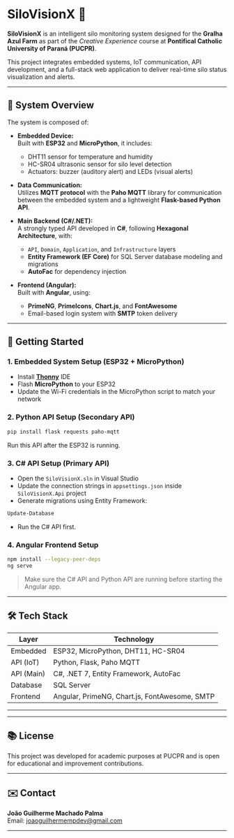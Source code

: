 # SiloVisionX 🌾

**SiloVisionX** is an intelligent silo monitoring system designed for the **Gralha Azul Farm** as part of the *Creative Experience* course at **Pontifical Catholic University of Paraná (PUCPR)**.

This project integrates embedded systems, IoT communication, API development, and a full-stack web application to deliver real-time silo status visualization and alerts.

---

## 🔧 System Overview

The system is composed of:

- **Embedded Device:**  
  Built with **ESP32** and **MicroPython**, it includes:
  - DHT11 sensor for temperature and humidity
  - HC-SR04 ultrasonic sensor for silo level detection
  - Actuators: buzzer (auditory alert) and LEDs (visual alerts)

- **Data Communication:**  
  Utilizes **MQTT protocol** with the **Paho MQTT** library for communication between the embedded system and a lightweight **Flask-based Python API**.

- **Main Backend (C#/.NET):**  
  A strongly typed API developed in **C#**, following **Hexagonal Architecture**, with:
  - `API`, `Domain`, `Application`, and `Infrastructure` layers
  - **Entity Framework (EF Core)** for SQL Server database modeling and migrations
  - **AutoFac** for dependency injection

- **Frontend (Angular):**  
  Built with **Angular**, using:
  - **PrimeNG**, **PrimeIcons**, **Chart.js**, and **FontAwesome**
  - Email-based login system with **SMTP** token delivery

---

## 🚀 Getting Started

### 1. Embedded System Setup (ESP32 + MicroPython)

- Install **[Thonny](https://thonny.org/)** IDE
- Flash **MicroPython** to your ESP32
- Update the Wi-Fi credentials in the MicroPython script to match your network

### 2. Python API Setup (Secondary API)

```bash
pip install flask requests paho-mqtt
```

Run this API after the ESP32 is running.

### 3. C# API Setup (Primary API)

- Open the `SiloVisionX.sln` in Visual Studio
- Update the connection strings in `appsettings.json` inside `SiloVisionX.Api` project
- Generate migrations using Entity Framework:

```bash
Update-Database
```

- Run the C# API first.

### 4. Angular Frontend Setup

```bash
npm install --legacy-peer-deps
ng serve
```

> Make sure the C# API and Python API are running before starting the Angular app.

---

## 🛠️ Tech Stack

| Layer       | Technology                                       |
|-------------|--------------------------------------------------|
| Embedded    | ESP32, MicroPython, DHT11, HC-SR04               |
| API (IoT)   | Python, Flask, Paho MQTT                         |
| API (Main)  | C#, .NET 7, Entity Framework, AutoFac            |
| Database    | SQL Server                                       |
| Frontend    | Angular, PrimeNG, Chart.js, FontAwesome, SMTP    |

---


---

## 📚 License

This project was developed for academic purposes at PUCPR and is open for educational and improvement contributions.

---

## ✉️ Contact

**João Guilherme Machado Palma**  
Email: [joaoguilhermempdev@gmail.com](mailto:joaoguilhermempdev@gmail.com)

---
